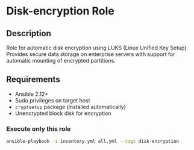 # Disk-encryption Role

## Description
Role for automatic disk encryption using LUKS (Linux Unified Key Setup). Provides secure data storage on enterprise servers with support for automatic mounting of encrypted partitions.

## Requirements
- Ansible 2.12+
- Sudo privileges on target host
- `cryptsetup` package (installed automatically)
- Unencrypted block disk for encryption


### Execute only this role
```bash
ansible-playbook -i inventory.yml all.yml --tags disk-encryption
```

